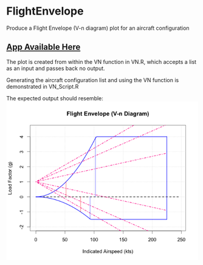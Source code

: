 FlightEnvelope
==============

Produce a Flight Envelope (V-n diagram) plot for an aircraft configuration

[App Available Here](https://bmorrisey.shinyapps.io/FlightEnvelopeApp/)
----------------------

The plot is created from within the VN function in VN.R, which accepts a list as an input and passes back no output.

Generating the aircraft configuration list and using the VN function is demonstrated in VN_Script.R

The expected output should resemble:
![Sample Flight Envelope](https://raw.githubusercontent.com/bmorrisey/FlightEnvelope/master/R_Vn.png)
